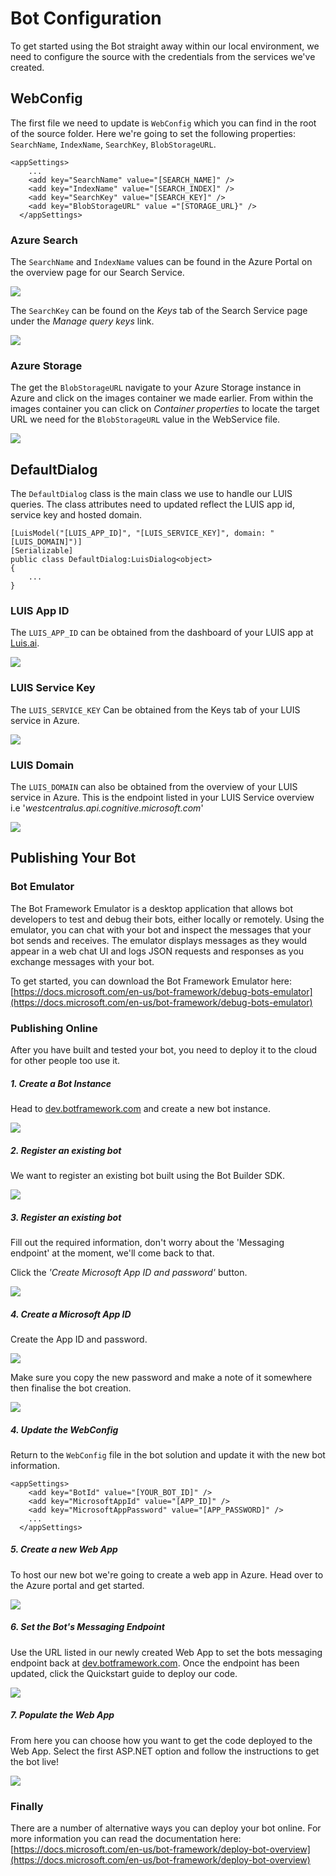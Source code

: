 # Bot Configuration

To get started using the Bot straight away within our local environment, we need to configure the source with the credentials from the services we've created.

## WebConfig
The first file we need to update is `WebConfig` which you can find in the root of the source folder. Here we're going to set the following properties: `SearchName`, `IndexName`, `SearchKey`, `BlobStorageURL`.

```
<appSettings>
    ...
    <add key="SearchName" value="[SEARCH_NAME]" />
    <add key="IndexName" value="[SEARCH_INDEX]" />
    <add key="SearchKey" value="[SEARCH_KEY]" />
    <add key="BlobStorageURL" value ="[STORAGE_URL}" />
  </appSettings>
```

### Azure Search

The `SearchName` and `IndexName` values can be found in the Azure Portal on the overview page for our Search Service.

![](images/6_01_Azure_SearchNameAndIndex.png)

The `SearchKey` can be found on the _Keys_ tab of the Search Service page under the _Manage query keys_ link.

![](images/6_02_Azure_SearchKey.png)


### Azure Storage
The get the `BlobStorageURL` navigate to your Azure Storage instance in Azure and click on the images container we made earlier. From within the images container you can click on _Container properties_ to locate the target URL we need for the `BlobStorageURL` value in the WebService file. 

![](images/6_03_Azure_StorageUrl.png)



## DefaultDialog
The `DefaultDialog` class is the main class we use to handle our LUIS queries. The class attributes need to updated reflect the LUIS app id, service key and hosted domain.

```
[LuisModel("[LUIS_APP_ID]", "[LUIS_SERVICE_KEY]", domain: "[LUIS_DOMAIN]")]
[Serializable]
public class DefaultDialog:LuisDialog<object>
{
	...
}
```


### LUIS App ID

The `LUIS_APP_ID` can be obtained from the dashboard of your LUIS app at [Luis.ai](https://www.luis.ai/).

![](images/6_04_LUIS_AppKey.png)

### LUIS Service Key

The `LUIS_SERVICE_KEY` Can be obtained from the Keys tab of your LUIS service in Azure.

![](images/6_05_Azure_LUISServiceKey.png)

### LUIS Domain
 The `LUIS_DOMAIN` can also be obtained from the overview of your LUIS service in Azure. This is the endpoint listed in your LUIS Service overview i.e '_westcentralus.api.cognitive.microsoft.com_'

![](images/6_06_Azure_LUISServiceDomain.png)

## Publishing Your Bot

### Bot Emulator
The Bot Framework Emulator is a desktop application that allows bot developers to test and debug their bots, either locally or remotely. Using the emulator, you can chat with your bot and inspect the messages that your bot sends and receives. The emulator displays messages as they would appear in a web chat UI and logs JSON requests and responses as you exchange messages with your bot.

To get started, you can download the Bot Framework Emulator here:
[https://docs.microsoft.com/en-us/bot-framework/debug-bots-emulator](https://docs.microsoft.com/en-us/bot-framework/debug-bots-emulator)

### Publishing Online
After you have built and tested your bot, you need to deploy it to the cloud for other people too use it. 


##### 1. Create a Bot Instance

Head to [dev.botframework.com](https://dev.botframework.com/bots) and create a new bot instance.

![](images/7_01_Bot_Create.png)

##### 2. Register an existing bot

We want to register an existing bot built using the Bot Builder SDK.

![](images/7_02_Bot_Existing.png)

##### 3. Register an existing bot

Fill out the required information, don't worry about the 'Messaging endpoint' at the moment, we'll come back to that. 

Click the _'Create Microsoft App ID and password'_ button.

![](images/7_03_Bot_Register.png)

##### 4. Create a Microsoft App ID
Create the App ID and password.

![](images/7_04_BotService_CreateAppId.png)

Make sure you copy the new password and make a note of it somewhere then finalise the bot creation.

![](images/7_05_BotService-Password.png)


##### 4. Update the WebConfig

Return to the `WebConfig` file in the bot solution and update it with the new bot information.

```
<appSettings>
    <add key="BotId" value="[YOUR_BOT_ID]" />
    <add key="MicrosoftAppId" value="[APP_ID]" />
    <add key="MicrosoftAppPassword" value="[APP_PASSWORD]" />
    ...
  </appSettings>
```

##### 5. Create a new Web App
To host our new bot we're going to create a web app in Azure. Head over to the Azure portal and get started.

![](images/8_01_WebApp_Create.png)

##### 6. Set the Bot's Messaging Endpoint

Use the URL listed in our newly created Web App to set the bots messaging endpoint back at [dev.botframework.com](https://dev.botframework.com/bots). Once the endpoint has been updated, click the Quickstart guide to deploy our code.

![](images/8_02_WebApp_Details.png)

##### 7. Populate the Web App
From here you can choose how you want to get the code deployed to the Web App. Select the first ASP.NET option and follow the instructions to get the bot live!

![](images/8_03_WebApp_Populate.png)


### Finally
There are a number of alternative ways you can deploy your bot online. For more information you can read the documentation here:
[https://docs.microsoft.com/en-us/bot-framework/deploy-bot-overview](https://docs.microsoft.com/en-us/bot-framework/deploy-bot-overview)

